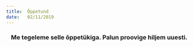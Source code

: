 ```yaml
---
title:  Õppetund
date:   02/11/2019
---
```


### <center>Me tegeleme selle õppetükiga. Palun proovige hiljem uuesti.</center>